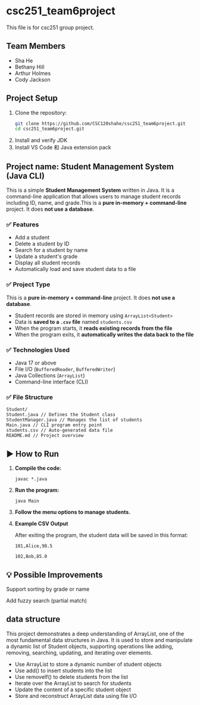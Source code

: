 # csc251_team6project
This file is for csc251 group project.

## Team Members
- Sha He
- Bethany Hill
- Arthur Holmes
- Cody Jackson

## Project Setup
1. Clone the repository:
   ```bash
   git clone https://github.com/CSC120shahe/csc251_team6project.git
   cd csc251_team6project.git
   ```
2. Install and verify JDK
3. Install VS Code 和 Java extension pack

## Project name: Student Management System (Java CLI)

This is a simple **Student Management System** written in Java. It is a command-line application that allows users to manage student records including ID, name, and grade.This is a **pure in-memory + command-line** project. It does **not use a database**.

### ✅ Features

- Add a student
- Delete a student by ID
- Search for a student by name
- Update a student's grade
- Display all student records
- Automatically load and save student data to a file

### ✅ Project Type

This is a **pure in-memory + command-line** project. It does **not use a database**.

- Student records are stored in memory using `ArrayList<Student>`
- Data is **saved to a `.csv` file** named `students.csv`
- When the program starts, it **reads existing records from the file**
- When the program exits, it **automatically writes the data back to the file**

### ✅ Technologies Used

- Java 17 or above
- File I/O (`BufferedReader`, `BufferedWriter`)
- Java Collections (`ArrayList`)
- Command-line interface (CLI)

### ✅ File Structure

```
Student/ 
Student.java // Defines the Student class
StudentManager.java // Manages the list of students 
Main.java // CLI program entry point
students.csv // Auto-generated data file
README.md // Project overview
```

## ▶️ How to Run

1. **Compile the code:**

   ```
   javac *.java
   ```

2. **Run the program:**
   ```
   java Main
   ```
3. **Follow the menu options to manage students.**

4. **Example CSV Output**

   After exiting the program, the student data will be saved in this format:
   ```
   101,Alice,98.5

   102,Bob,85.0
   ```
## 💡 Possible Improvements
Support sorting by grade or name

Add fuzzy search (partial match)


## data structure
This project demonstrates a deep understanding of ArrayList, one of the most fundamental data structures in Java. It is used to store and manipulate a dynamic list of Student objects, supporting operations like adding, removing, searching, updating, and iterating over elements.

- Use ArrayList to store a dynamic number of student objects
- Use add() to insert students into the list
- Use removeIf() to delete students from the list
- Iterate over the ArrayList to search for students
- Update the content of a specific student object
- Store and reconstruct ArrayList data using file I/O


